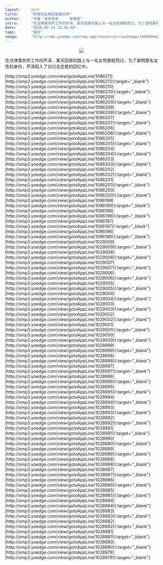 ```yaml
---
layout:     post
title:      "即使如此我还是喜欢你"
author:     "作者：绘本奈央     徐誉庭"
intro:      "在法律事务所工作的芹泽，某天回家的路上与一名女性擦肩而过，为了查明那名女性的身份，芹泽陷入了对过去恋爱的回忆中。"
date:       "2018-02-14 16:56:48"
tags:       "喜欢"
image:      "http://smp.yoedge.com/smp-app/resource/viewImage/1000994appline.png"
---
```

<div style="text-align: center">
<p><img src="http://smp.yoedge.com/smp-app/resource/viewImage/1000994appline.png"/></p>
</div>
<p class="post-meta">
<span>在法律事务所工作的芹泽，某天回家的路上与一名女性擦肩而过，为了查明那名女性的身份，芹泽陷入了对过去恋爱的回忆中。</span>
</p>
[http://smp3.yoedge.com/view/gotoAppLine/1086211](http://smp3.yoedge.com/view/gotoAppLine/1086211){:target="_blank"}
[http://smp3.yoedge.com/view/gotoAppLine/1086210](http://smp3.yoedge.com/view/gotoAppLine/1086210){:target="_blank"}
[http://smp3.yoedge.com/view/gotoAppLine/1086209](http://smp3.yoedge.com/view/gotoAppLine/1086209){:target="_blank"}
[http://smp3.yoedge.com/view/gotoAppLine/1086208](http://smp3.yoedge.com/view/gotoAppLine/1086208){:target="_blank"}
[http://smp3.yoedge.com/view/gotoAppLine/1086207](http://smp3.yoedge.com/view/gotoAppLine/1086207){:target="_blank"}
[http://smp3.yoedge.com/view/gotoAppLine/1086206](http://smp3.yoedge.com/view/gotoAppLine/1086206){:target="_blank"}
[http://smp3.yoedge.com/view/gotoAppLine/1086205](http://smp3.yoedge.com/view/gotoAppLine/1086205){:target="_blank"}
[http://smp3.yoedge.com/view/gotoAppLine/1086204](http://smp3.yoedge.com/view/gotoAppLine/1086204){:target="_blank"}
[http://smp3.yoedge.com/view/gotoAppLine/1086203](http://smp3.yoedge.com/view/gotoAppLine/1086203){:target="_blank"}
[http://smp3.yoedge.com/view/gotoAppLine/1086202](http://smp3.yoedge.com/view/gotoAppLine/1086202){:target="_blank"}
[http://smp3.yoedge.com/view/gotoAppLine/1086201](http://smp3.yoedge.com/view/gotoAppLine/1086201){:target="_blank"}
[http://smp3.yoedge.com/view/gotoAppLine/1086200](http://smp3.yoedge.com/view/gotoAppLine/1086200){:target="_blank"}
[http://smp3.yoedge.com/view/gotoAppLine/1086199](http://smp3.yoedge.com/view/gotoAppLine/1086199){:target="_blank"}
[http://smp3.yoedge.com/view/gotoAppLine/1086198](http://smp3.yoedge.com/view/gotoAppLine/1086198){:target="_blank"}
[http://smp3.yoedge.com/view/gotoAppLine/1086197](http://smp3.yoedge.com/view/gotoAppLine/1086197){:target="_blank"}
[http://smp3.yoedge.com/view/gotoAppLine/1086196](http://smp3.yoedge.com/view/gotoAppLine/1086196){:target="_blank"}
[http://smp3.yoedge.com/view/gotoAppLine/1029009](http://smp3.yoedge.com/view/gotoAppLine/1029009){:target="_blank"}
[http://smp3.yoedge.com/view/gotoAppLine/1029008](http://smp3.yoedge.com/view/gotoAppLine/1029008){:target="_blank"}
[http://smp3.yoedge.com/view/gotoAppLine/1029007](http://smp3.yoedge.com/view/gotoAppLine/1029007){:target="_blank"}
[http://smp3.yoedge.com/view/gotoAppLine/1029006](http://smp3.yoedge.com/view/gotoAppLine/1029006){:target="_blank"}
[http://smp3.yoedge.com/view/gotoAppLine/1029005](http://smp3.yoedge.com/view/gotoAppLine/1029005){:target="_blank"}
[http://smp3.yoedge.com/view/gotoAppLine/1029004](http://smp3.yoedge.com/view/gotoAppLine/1029004){:target="_blank"}
[http://smp3.yoedge.com/view/gotoAppLine/1029003](http://smp3.yoedge.com/view/gotoAppLine/1029003){:target="_blank"}
[http://smp3.yoedge.com/view/gotoAppLine/1029002](http://smp3.yoedge.com/view/gotoAppLine/1029002){:target="_blank"}
[http://smp3.yoedge.com/view/gotoAppLine/1029001](http://smp3.yoedge.com/view/gotoAppLine/1029001){:target="_blank"}
[http://smp3.yoedge.com/view/gotoAppLine/1029000](http://smp3.yoedge.com/view/gotoAppLine/1029000){:target="_blank"}
[http://smp3.yoedge.com/view/gotoAppLine/1028999](http://smp3.yoedge.com/view/gotoAppLine/1028999){:target="_blank"}
[http://smp3.yoedge.com/view/gotoAppLine/1028998](http://smp3.yoedge.com/view/gotoAppLine/1028998){:target="_blank"}
[http://smp3.yoedge.com/view/gotoAppLine/1028997](http://smp3.yoedge.com/view/gotoAppLine/1028997){:target="_blank"}
[http://smp3.yoedge.com/view/gotoAppLine/1028996](http://smp3.yoedge.com/view/gotoAppLine/1028996){:target="_blank"}
[http://smp3.yoedge.com/view/gotoAppLine/1028995](http://smp3.yoedge.com/view/gotoAppLine/1028995){:target="_blank"}
[http://smp3.yoedge.com/view/gotoAppLine/1028994](http://smp3.yoedge.com/view/gotoAppLine/1028994){:target="_blank"}
[http://smp3.yoedge.com/view/gotoAppLine/1028993](http://smp3.yoedge.com/view/gotoAppLine/1028993){:target="_blank"}
[http://smp3.yoedge.com/view/gotoAppLine/1028992](http://smp3.yoedge.com/view/gotoAppLine/1028992){:target="_blank"}
[http://smp3.yoedge.com/view/gotoAppLine/1028991](http://smp3.yoedge.com/view/gotoAppLine/1028991){:target="_blank"}
[http://smp3.yoedge.com/view/gotoAppLine/1028990](http://smp3.yoedge.com/view/gotoAppLine/1028990){:target="_blank"}
[http://smp3.yoedge.com/view/gotoAppLine/1028989](http://smp3.yoedge.com/view/gotoAppLine/1028989){:target="_blank"}
[http://smp3.yoedge.com/view/gotoAppLine/1028988](http://smp3.yoedge.com/view/gotoAppLine/1028988){:target="_blank"}
[http://smp3.yoedge.com/view/gotoAppLine/1028987](http://smp3.yoedge.com/view/gotoAppLine/1028987){:target="_blank"}
[http://smp3.yoedge.com/view/gotoAppLine/1028986](http://smp3.yoedge.com/view/gotoAppLine/1028986){:target="_blank"}
[http://smp3.yoedge.com/view/gotoAppLine/1028985](http://smp3.yoedge.com/view/gotoAppLine/1028985){:target="_blank"}
[http://smp3.yoedge.com/view/gotoAppLine/1028984](http://smp3.yoedge.com/view/gotoAppLine/1028984){:target="_blank"}
[http://smp3.yoedge.com/view/gotoAppLine/1028983](http://smp3.yoedge.com/view/gotoAppLine/1028983){:target="_blank"}
[http://smp3.yoedge.com/view/gotoAppLine/1028982](http://smp3.yoedge.com/view/gotoAppLine/1028982){:target="_blank"}
[http://smp3.yoedge.com/view/gotoAppLine/1028981](http://smp3.yoedge.com/view/gotoAppLine/1028981){:target="_blank"}
[http://smp3.yoedge.com/view/gotoAppLine/1028980](http://smp3.yoedge.com/view/gotoAppLine/1028980){:target="_blank"}
[http://smp3.yoedge.com/view/gotoAppLine/1028979](http://smp3.yoedge.com/view/gotoAppLine/1028979){:target="_blank"}


